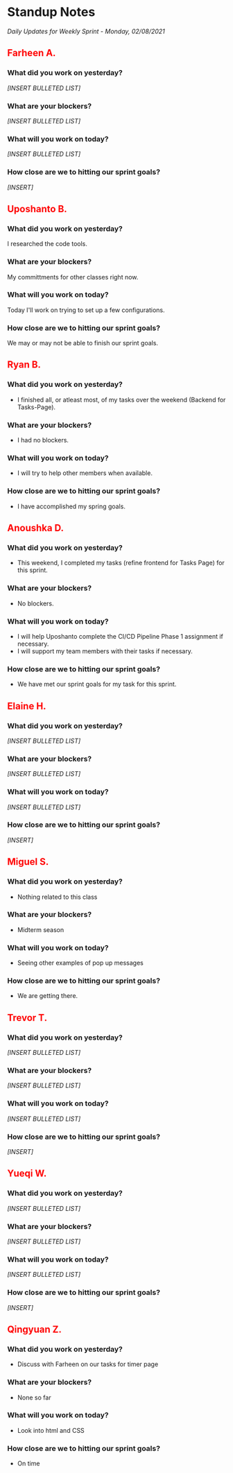 # Standup Notes

_Daily Updates for Weekly Sprint - Monday, 02/08/2021_

## <span style="color: red;">Farheen A.</span>

### What did you work on yesterday?

_[INSERT BULLETED LIST]_

### What are your blockers?

_[INSERT BULLETED LIST]_

### What will you work on today?

_[INSERT BULLETED LIST]_

### How close are we to hitting our sprint goals?

_[INSERT]_

## <span style="color: red;">Uposhanto B.</span>

### What did you work on yesterday?

I researched the code tools.

### What are your blockers?

My committments for other classes right now.

### What will you work on today?

Today I'll work on trying to set up a few configurations.

### How close are we to hitting our sprint goals?

We may or may not be able to finish our sprint goals.

## <span style="color: red;">Ryan B.</span>

### What did you work on yesterday?

- I finished all, or atleast most, of my tasks over the weekend (Backend for Tasks-Page).

### What are your blockers?

- I had no blockers.

### What will you work on today?

- I will try to help other members when available.

### How close are we to hitting our sprint goals?

- I have accomplished my spring goals.

## <span style="color: red;">Anoushka D.</span>

### What did you work on yesterday?

- This weekend, I completed my tasks (refine frontend for Tasks Page) for this sprint.

### What are your blockers?

- No blockers.

### What will you work on today?

- I will help Uposhanto complete the CI/CD Pipeline Phase 1 assignment if necessary.
- I will support my team members with their tasks if necessary.

### How close are we to hitting our sprint goals?

- We have met our sprint goals for my task for this sprint.

## <span style="color: red;">Elaine H.</span>

### What did you work on yesterday?

_[INSERT BULLETED LIST]_

### What are your blockers?

_[INSERT BULLETED LIST]_

### What will you work on today?

_[INSERT BULLETED LIST]_

### How close are we to hitting our sprint goals?

_[INSERT]_

## <span style="color: red;">Miguel S.</span>

### What did you work on yesterday?

- Nothing related to this class

### What are your blockers?

- Midterm season

### What will you work on today?

- Seeing other examples of pop up messages

### How close are we to hitting our sprint goals?

- We are getting there.

## <span style="color: red;">Trevor T.</span>

### What did you work on yesterday?

_[INSERT BULLETED LIST]_

### What are your blockers?

_[INSERT BULLETED LIST]_

### What will you work on today?

_[INSERT BULLETED LIST]_

### How close are we to hitting our sprint goals?

_[INSERT]_

## <span style="color: red;">Yueqi W.</span>

### What did you work on yesterday?

_[INSERT BULLETED LIST]_

### What are your blockers?

_[INSERT BULLETED LIST]_

### What will you work on today?

_[INSERT BULLETED LIST]_

### How close are we to hitting our sprint goals?

_[INSERT]_

## <span style="color: red;">Qingyuan Z.</span>

### What did you work on yesterday?

- Discuss with Farheen on our tasks for timer page

### What are your blockers?

- None so far

### What will you work on today?

- Look into html and CSS

### How close are we to hitting our sprint goals?

- On time
